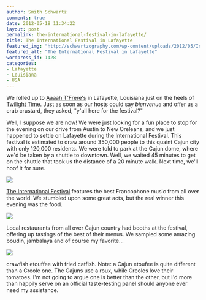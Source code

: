 ```yaml
---
author: Smith Schwartz
comments: true
date: 2012-05-18 11:34:22
layout: post
permalink: the-international-festival-in-lafayette/
title: The International Festival in Lafayette
featured_img: "http://schwartzography.com/wp-content/uploads/2012/05/International_Festival180512_01.jpg"
featured_alt: "The International Festival in Lafayette"
wordpress_id: 1428
categories:
- Lafayette
- Louisiana
- USA
---
```


We rolled up to [Aaaah T'Frere's](http://www.apartmenttherapy.com/aaaah-tfreres-house-in-lafayette-louisiana-well-designed-travel-170520) in Lafayette, Louisiana just on the heels of [Twilight Time](http://www.tfreres.com/id2.html). Just as soon as our hosts could say _bienvenue_ and offer us a crab crustard, they asked, "y'all here for the festival?"

Well, I suppose we are now! We were just looking for a fun place to stop for the evening on our drive from Austin to New Oreleans, and we just happened to settle on Lafayette during the International Festival. This festival is estimated to draw around 350,000 people to this quaint Cajun city with only 120,000 residents. We were told to park at the Cajun dome, where we'd be taken by a shuttle to downtown. Well, we waited 45 minutes to get on the shuttle that took us the distance of a 20 minute walk. Next time, we'll hoof it for sure.

![](http://schwartzography.com/wp-content/uploads/2012/05/International_Festival180512_02.jpg)

[The International Festival](http://festivalinternational.com/site.php) features the best Francophone music from all over the world. We stumbled upon some great acts, but the real winner this evening was the food.

![](http://schwartzography.com/wp-content/uploads/2012/05/International_Festival180512_03.jpg)

Local restaurants from all over Cajun country had booths at the festival, offering up tastings of the best of their menus. We sampled some amazing boudin, jambalaya and of course my favorite...

![](http://schwartzography.com/wp-content/uploads/2012/05/International_Festival180512_04.jpg)

crawfish etouffee with fried catfish. Note: a Cajun etoufee is quite different than a Creole one. The Cajuns use a roux, while Creoles love their tomatoes. I'm not going to argue one is better than the other, but I'd more than happily serve on an official taste-testing panel should anyone ever need my assistance.
